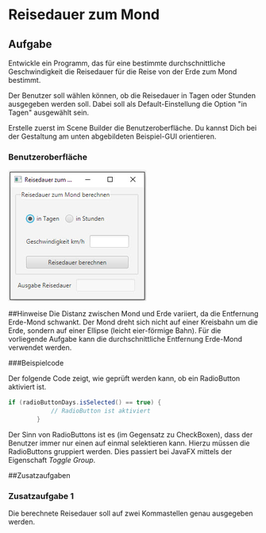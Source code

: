 # Reisedauer zum Mond

## Aufgabe
Entwickle ein Programm, das für eine bestimmte durchschnittliche Geschwindigkeit die Reisedauer für die Reise von der Erde zum Mond bestimmt. 

Der Benutzer soll wählen können, ob die Reisedauer in Tagen oder Stunden ausgegeben werden soll. Dabei soll als Default-Einstellung die Option "in Tagen" ausgewählt sein.  

Erstelle zuerst im Scene Builder die Benutzeroberfläche. Du kannst Dich bei der Gestaltung am unten abgebildeten Beispiel-GUI orientieren.

### Benutzeroberfläche
![](res/gui.jpg)

##Hinweise
Die Distanz zwischen Mond und Erde variiert, da die Entfernung Erde-Mond schwankt. Der Mond dreht sich
nicht auf einer Kreisbahn um die Erde, sondern auf einer Ellipse (leicht eier-förmige Bahn). Für die vorliegende
Aufgabe kann die durchschnittliche Entfernung Erde-Mond verwendet werden.

###Beispielcode

Der folgende Code zeigt, wie geprüft werden kann, ob ein RadioButton aktiviert ist.
```Java
if (radioButtonDays.isSelected() == true) {
            // RadioButton ist aktiviert
        }
```
Der Sinn von RadioButtons ist es (im Gegensatz zu CheckBoxen), dass der Benutzer immer nur einen auf einmal selektieren kann. Hierzu müssen die RadioButtons gruppiert werden. Dies passiert bei JavaFX mittels der Eigenschaft _Toggle Group_.

##Zusatzaufgaben
### Zusatzaufgabe 1
Die berechnete Reisedauer soll auf zwei Kommastellen genau ausgegeben werden.
